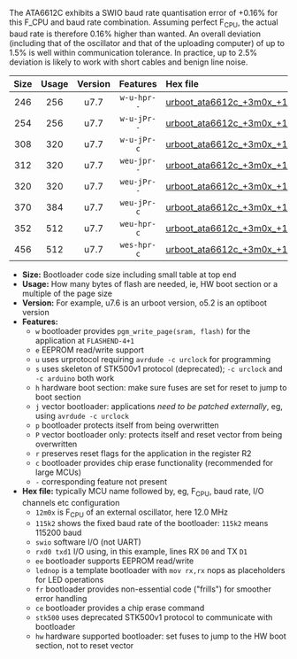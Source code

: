The ATA6612C exhibits a SWIO baud rate quantisation error of +0.16% for this F_CPU and baud rate combination. Assuming perfect F<sub>CPU</sub>, the actual baud rate is therefore 0.16% higher than wanted. An overall deviation (including that of the oscillator and that of the uploading computer) of up to 1.5% is well within communication tolerance. In practice, up to 2.5% deviation is likely to work with short cables and benign line noise.

|Size|Usage|Version|Features|Hex file|
|:-:|:-:|:-:|:-:|:--|
|246|256|u7.7|`w-u-hpr--`|[urboot_ata6612c_+3m0x_+115k2_swio_rxd0_txd1_lednop_hw.hex](https://raw.githubusercontent.com/stefanrueger/urboot.hex/main/mcus/ata6612c/external_oscillator/fcpu_+3m0x/br_+115k2/urboot_ata6612c_+3m0x_+115k2_swio_rxd0_txd1_lednop_hw.hex)|
|254|256|u7.7|`w-u-jPr--`|[urboot_ata6612c_+3m0x_+115k2_swio_rxd0_txd1.hex](https://raw.githubusercontent.com/stefanrueger/urboot.hex/main/mcus/ata6612c/external_oscillator/fcpu_+3m0x/br_+115k2/urboot_ata6612c_+3m0x_+115k2_swio_rxd0_txd1.hex)|
|308|320|u7.7|`w-u-jPr-c`|[urboot_ata6612c_+3m0x_+115k2_swio_rxd0_txd1_lednop_fr_ce.hex](https://raw.githubusercontent.com/stefanrueger/urboot.hex/main/mcus/ata6612c/external_oscillator/fcpu_+3m0x/br_+115k2/urboot_ata6612c_+3m0x_+115k2_swio_rxd0_txd1_lednop_fr_ce.hex)|
|312|320|u7.7|`weu-jpr--`|[urboot_ata6612c_+3m0x_+115k2_swio_rxd0_txd1_ee_lednop.hex](https://raw.githubusercontent.com/stefanrueger/urboot.hex/main/mcus/ata6612c/external_oscillator/fcpu_+3m0x/br_+115k2/urboot_ata6612c_+3m0x_+115k2_swio_rxd0_txd1_ee_lednop.hex)|
|320|320|u7.7|`weu-jPr--`|[urboot_ata6612c_+3m0x_+115k2_swio_rxd0_txd1_ee.hex](https://raw.githubusercontent.com/stefanrueger/urboot.hex/main/mcus/ata6612c/external_oscillator/fcpu_+3m0x/br_+115k2/urboot_ata6612c_+3m0x_+115k2_swio_rxd0_txd1_ee.hex)|
|370|384|u7.7|`weu-jPr-c`|[urboot_ata6612c_+3m0x_+115k2_swio_rxd0_txd1_ee_lednop_fr_ce.hex](https://raw.githubusercontent.com/stefanrueger/urboot.hex/main/mcus/ata6612c/external_oscillator/fcpu_+3m0x/br_+115k2/urboot_ata6612c_+3m0x_+115k2_swio_rxd0_txd1_ee_lednop_fr_ce.hex)|
|352|512|u7.7|`weu-hpr-c`|[urboot_ata6612c_+3m0x_+115k2_swio_rxd0_txd1_ee_lednop_fr_ce_hw.hex](https://raw.githubusercontent.com/stefanrueger/urboot.hex/main/mcus/ata6612c/external_oscillator/fcpu_+3m0x/br_+115k2/urboot_ata6612c_+3m0x_+115k2_swio_rxd0_txd1_ee_lednop_fr_ce_hw.hex)|
|456|512|u7.7|`wes-hpr-c`|[urboot_ata6612c_+3m0x_+115k2_swio_rxd0_txd1_ee_lednop_fr_ce_stk500_hw.hex](https://raw.githubusercontent.com/stefanrueger/urboot.hex/main/mcus/ata6612c/external_oscillator/fcpu_+3m0x/br_+115k2/urboot_ata6612c_+3m0x_+115k2_swio_rxd0_txd1_ee_lednop_fr_ce_stk500_hw.hex)|

- **Size:** Bootloader code size including small table at top end
- **Usage:** How many bytes of flash are needed, ie, HW boot section or a multiple of the page size
- **Version:** For example, u7.6 is an urboot version, o5.2 is an optiboot version
- **Features:**
  + `w` bootloader provides `pgm_write_page(sram, flash)` for the application at `FLASHEND-4+1`
  + `e` EEPROM read/write support
  + `u` uses urprotocol requiring `avrdude -c urclock` for programming
  + `s` uses skeleton of STK500v1 protocol (deprecated); `-c urclock` and `-c arduino` both work
  + `h` hardware boot section: make sure fuses are set for reset to jump to boot section
  + `j` vector bootloader: applications *need to be patched externally*, eg, using `avrdude -c urclock`
  + `p` bootloader protects itself from being overwritten
  + `P` vector bootloader only: protects itself and reset vector from being overwritten
  + `r` preserves reset flags for the application in the register R2
  + `c` bootloader provides chip erase functionality (recommended for large MCUs)
  + `-` corresponding feature not present
- **Hex file:** typically MCU name followed by, eg, F<sub>CPU</sub>, baud rate, I/O channels etc configuration
  + `12m0x` is F<sub>CPU</sub> of an external oscillator, here 12.0 MHz
  + `115k2` shows the fixed baud rate of the bootloader: `115k2` means 115200 baud
  + `swio` software I/O (not UART)
  + `rxd0 txd1` I/O using, in this example, lines RX `D0` and TX `D1`
  + `ee` bootloader supports EEPROM read/write
  + `lednop` is a template bootloader with `mov rx,rx` nops as placeholders for LED operations
  + `fr` bootloader provides non-essential code ("frills") for smoother error handling
  + `ce` bootloader provides a chip erase command
  + `stk500` uses deprecated STK500v1 protocol to communicate with bootloader
  + `hw` hardware supported bootloader: set fuses to jump to the HW boot section, not to reset vector
